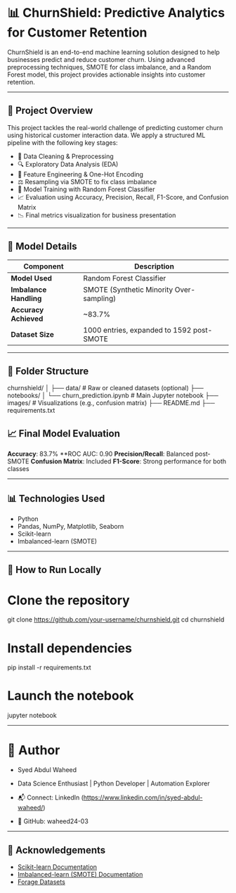 # 📊 ChurnShield: Predictive Analytics for Customer Retention

ChurnShield is an end-to-end machine learning solution designed to help businesses predict and reduce customer churn. Using advanced preprocessing techniques, SMOTE for class imbalance, and a Random Forest model, this project provides actionable insights into customer retention.

---

## 🚀 Project Overview

This project tackles the real-world challenge of predicting customer churn using historical customer interaction data. We apply a structured ML pipeline with the following key stages:

- 📌 Data Cleaning & Preprocessing
- 🔍 Exploratory Data Analysis (EDA)
- 🎯 Feature Engineering & One-Hot Encoding
- ⚖️ Resampling via SMOTE to fix class imbalance
- 🌲 Model Training with Random Forest Classifier
- 📈 Evaluation using Accuracy, Precision, Recall, F1-Score, and Confusion Matrix
- 📉 Final metrics visualization for business presentation

---

## 🧠 Model Details

| Component | Description |
|------------------------|-------------------------------------------|
| **Model Used** | Random Forest Classifier |
| **Imbalance Handling** | SMOTE (Synthetic Minority Over-sampling) |
| **Accuracy Achieved** | ~83.7% |
| **Dataset Size** | 1000 entries, expanded to 1592 post-SMOTE|

---

## 📂 Folder Structure
churnshield/
│
├── data/               # Raw or cleaned datasets (optional)
├── notebooks/
│   └── churn_prediction.ipynb  # Main Jupyter notebook
├── images/             # Visualizations (e.g., confusion matrix)
├── README.md
├── requirements.txt








## 📈 Final Model Evaluation

**Accuracy**: 83.7%
**ROC AUC: 0.90
**Precision/Recall**: Balanced post-SMOTE
**Confusion Matrix**: Included
**F1-Score**: Strong performance for both classes

---

## 📊 Technologies Used

- Python 
- Pandas, NumPy, Matplotlib, Seaborn
- Scikit-learn
- Imbalanced-learn (SMOTE)

---

## 🧪 How to Run Locally

# Clone the repository
git clone https://github.com/your-username/churnshield.git
cd churnshield

# Install dependencies
pip install -r requirements.txt

# Launch the notebook
jupyter notebook


---

# 👤 Author
- Syed Abdul Waheed
- Data Science Enthusiast | Python Developer | Automation Explorer

- 📬 Connect: LinkedIn (https://www.linkedin.com/in/syed-abdul-waheed/)
- 🐙 GitHub: waheed24-03


---

## 📎 Acknowledgements

- [Scikit-learn Documentation](https://scikit-learn.org/stable/documentation.html)  
- [Imbalanced-learn (SMOTE) Documentation](https://imbalanced-learn.org/stable/)  
- [Forage Datasets](https://www.theforage.com/)



